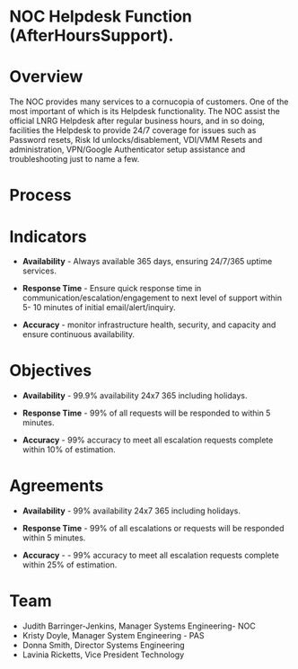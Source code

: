 # NOC Helpdesk Function (AfterHoursSupport).

# Overview

The NOC provides many services to a cornucopia of customers. One of the most important of which is its Helpdesk functionality. The NOC assist the official LNRG Helpdesk after regular business hours, and in so doing, facilities the Helpdesk to provide 24/7 coverage for issues such as Password resets, Risk Id unlocks/disablement, VDI/VMM Resets and administration, VPN/Google Authenticator setup assistance and troubleshooting just to name a few.

# Process


# Indicators

* **Availability** - Always available 365 days, ensuring 24/7/365 uptime services.

* **Response Time** - Ensure quick response time in communication/escalation/engagement to next level of support within 5- 10 minutes of initial email/alert/inquiry.

* **Accuracy** - monitor infrastructure health, security, and capacity and ensure continuous availability.

# Objectives

* **Availability** - 99.9% availability 24x7 365 including holidays.

* **Response Time** - 99% of all requests will be responded to within 5 minutes.

* **Accuracy** - 99% accuracy to meet all escalation requests complete within 10% of estimation. 

# Agreements

* **Availability** - 99% availability 24x7 365 including holidays.

* **Response Time** - 99% of all escalations or requests will be responded within 5 minutes.

* **Accuracy** - - 99% accuracy to meet all escalation requests complete within 25% of estimation.



# Team
* Judith Barringer-Jenkins, Manager Systems Engineering- NOC
* Kristy Doyle, Manager System Engineering - PAS
* Donna Smith, Director Systems Engineering
* Lavinia Ricketts, Vice President Technology
